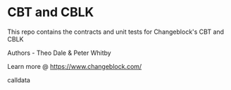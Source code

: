 # CBT and CBLK

This repo contains the contracts and unit tests for Changeblock's CBT and CBLK

Authors - Theo Dale & Peter Whitby

Learn more @ https://www.changeblock.com/

calldata
